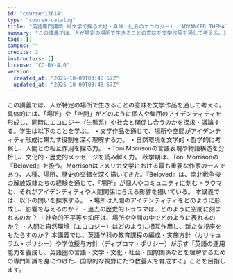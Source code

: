 ```yaml
---
id: "course:13614"
type: "course-catalog"
title: "英語専門講読 Ⅱ(文学で探る大地・身体・社会のエコロジー) ／ADVANCED THEMATIC READING Ⅱ"
summary: "この講義では、人が特定の場所で生きることの意味を文学作品を通して考える。具体的には、「場所」や「空間」がどのように個人や集団のアイデンティティを形成し、同時にエコロジー（生態系）や社会と関係し合うのかを探求・議論する。学生は以下のことを学ぶ…"
tags: []
campus: ""
credits: 2
instructors: []
license: "CC-BY-4.0"
version:
  created_at: "2025-10-09T03:48:57Z"
  updated_at: "2025-10-09T03:48:57Z"
---
```

この講義では、人が特定の場所で生きることの意味を文学作品を通して考える。具体的には、「場所」や「空間」がどのように個人や集団のアイデンティティを形成し、同時にエコロジー（生態系）や社会と関係し合うのかを探求・議論する。学生は以下のことを学ぶ。 ・文学作品を通じて、場所や空間がアイデンティティ形成に果たす役割を深く理解する力。 ・自然環境を文学的・哲学的に考察し、人間との相互作用を探る力。 ・Toni Morrisonの言語表現や物語構造を分析し、文化的・歴史的メッセージを読み解く力。 秋学期は、Toni Morrisonの『Beloved』を扱う。Morrisonはアメリカ文学における最も重要な作家の一人であり、人種、場所、歴史の交錯を深く描いてきた。『Beloved』は、南北戦争後の解放奴隷たちの経験を通じて、「場所」が個人やコミュニティに刻むトラウマと、それがアイデンティティや人間関係に与える影響を描いている。 本講義では、以下の問いを探求する。 ・場所は人間のアイデンティティをどのように形成し、影響を与えるのか？ ・過去の歴史的トラウマは、どのように空間に刻まれるのか？ ・社会的不平等や抑圧は、場所や空間の中でどのように表れるのか？ ・人間と自然環境（エコロジー）はどのように相互作用し、新たな視座をもたらすのか？ 本講義では、英語学科の教育課程の編成・実施方針（カリキュラム・ポリシー）や学位授与方針（ディプロマ・ポリシー）が示す「英語の運用能力を養成し、英語圏の言語・文学・文化・社会・国際関係などを理解するための専門知識を身につけた、国際的な視野にたつ教養人を育成する」ことを目指します。
